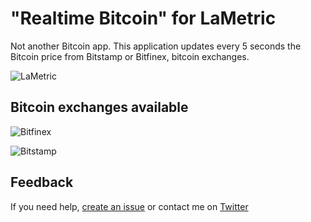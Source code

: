 # "Realtime Bitcoin" for LaMetric

Not another Bitcoin app.
This application updates every 5 seconds the Bitcoin price from Bitstamp or Bitfinex, bitcoin exchanges.

![LaMetric](https://raw.githubusercontent.com/pgrimaud/lametric-bitcoin-realtime/master/images/app.jpg)

## Bitcoin exchanges available

![Bitfinex](https://raw.githubusercontent.com/pgrimaud/lametric-bitcoin-realtime/master/images/bitfinex.jpg)


![Bitstamp](https://raw.githubusercontent.com/pgrimaud/lametric-bitcoin-realtime/master/images/bitstamp.jpg)


## Feedback

If you need help, [create an issue](https://github.com/pgrimaud/lametric-bitcoin-realtime/issues) or contact me on [Twitter](http://twitter.com/pgrimaud_)